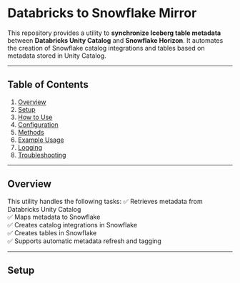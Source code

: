 # **Databricks to Snowflake Mirror**

This repository provides a utility to **synchronize Iceberg table metadata** between **Databricks Unity Catalog** and **Snowflake Horizon**. It automates the creation of Snowflake catalog integrations and tables based on metadata stored in Unity Catalog. 

---

## **Table of Contents**
1. [Overview](#overview)  
2. [Setup](#setup)  
3. [How to Use](#how-to-use)  
4. [Configuration](#configuration)  
5. [Methods](#methods)  
6. [Example Usage](#example-usage)  
7. [Logging](#logging)  
8. [Troubleshooting](#troubleshooting)  

---

## **Overview**
This utility handles the following tasks:
✅ Retrieves metadata from Databricks Unity Catalog  
✅ Maps metadata to Snowflake  
✅ Creates catalog integrations in Snowflake  
✅ Creates tables in Snowflake  
✅ Supports automatic metadata refresh and tagging  

---

## **Setup**